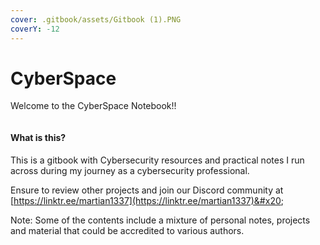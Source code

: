 ```yaml
---
cover: .gitbook/assets/Gitbook (1).PNG
coverY: -12
---
```


# CyberSpace

Welcome to the CyberSpace Notebook!!&#x20;

<figure><img src=".gitbook/assets/shielddarksmall.jpg" alt=""><figcaption></figcaption></figure>

#### What is this?

This is a gitbook with Cybersecurity resources and practical notes I run across during my journey as a cybersecurity professional.&#x20;

Ensure to review other projects and join our Discord community at [https://linktr.ee/martian1337](https://linktr.ee/martian1337)&#x20;











Note: Some of the contents include a mixture of personal notes, projects and material that could be accredited to various authors.
